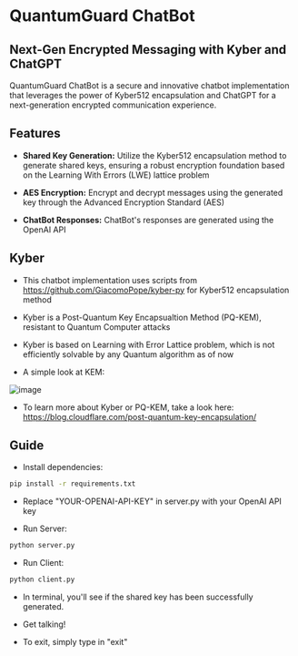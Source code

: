 # QuantumGuard ChatBot

## Next-Gen Encrypted Messaging with Kyber and ChatGPT

QuantumGuard ChatBot is a secure and innovative chatbot implementation that leverages the power of Kyber512 encapsulation and ChatGPT for a next-generation encrypted communication experience.

## Features

- **Shared Key Generation:** Utilize the Kyber512 encapsulation method to generate shared keys, ensuring a robust encryption foundation based on the Learning With Errors (LWE) lattice problem

- **AES Encryption:** Encrypt and decrypt messages using the generated key through the Advanced Encryption Standard (AES)

- **ChatBot Responses:** ChatBot's responses are generated using the OpenAI API

## Kyber

- This chatbot implementation uses scripts from https://github.com/GiacomoPope/kyber-py for Kyber512 encapsulation method
  
- Kyber is a Post-Quantum Key Encapsualtion Method (PQ-KEM), resistant to Quantum Computer attacks

- Kyber is based on Learning with Error Lattice problem, which is not efficiently solvable by any Quantum algorithm as of now

- A simple look at KEM:

![image](https://github.com/Jpark99/Quantum_Security/assets/10427379/00cd9bf7-794d-424d-a32a-e14660a7c50f)

- To learn more about Kyber or PQ-KEM, take a look here: https://blog.cloudflare.com/post-quantum-key-encapsulation/

## Guide

- Install dependencies:
```bash
pip install -r requirements.txt
```

- Replace "YOUR-OPENAI-API-KEY" in server.py with your OpenAI API key

- Run Server:
```bash
python server.py
```

- Run Client:
```bash
python client.py
```

- In terminal, you'll see if the shared key has been successfully generated.

- Get talking!

- To exit, simply type in "exit"
  

